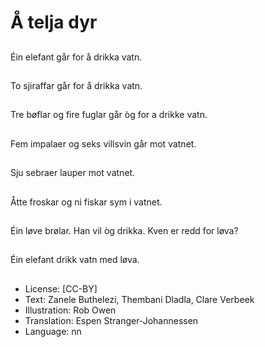# Å telja dyr

##
Éin elefant går for å drikka vatn.

##
To sjiraffar går for å drikka vatn.

##
Tre bøflar og fire fuglar går òg for a drikke vatn.

##
Fem impalaer og seks villsvin går mot vatnet.

##
Sju sebraer lauper mot vatnet.

##
Åtte froskar og ni fiskar sym i vatnet.

##
Éin løve brølar. Han vil òg drikka. Kven er redd for løva?

##
Éin elefant drikk vatn med løva.

##
* License: [CC-BY]
* Text: Zanele Buthelezi, Thembani Dladla, Clare Verbeek
* Illustration: Rob Owen
* Translation: Espen Stranger-Johannessen
* Language: nn
